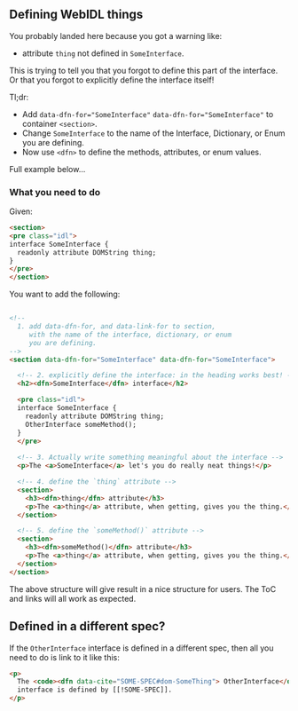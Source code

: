 ## Defining WebIDL things
You probably landed here because you got a warning like:

 * attribute `thing` not defined in `SomeInterface`.

This is trying to tell you that you forgot to define this part of the interface. Or that you forgot to explicitly define the interface itself!

Tl;dr:
  * Add `data-dfn-for="SomeInterface"` `data-dfn-for="SomeInterface"` to container `<section>`.
  * Change `SomeInterface` to the name of the Interface, Dictionary, or Enum you are defining.
  * Now use `<dfn>` to define the methods, attributes, or enum values.

Full example below...   

### What you need to do

Given: 

```HTML
<section>
<pre class="idl">
interface SomeInterface {
  readonly attribute DOMString thing;
}
</pre>
</section>
```

You want to add the following:

```HTML

<!-- 
  1. add data-dfn-for, and data-link-for to section,
     with the name of the interface, dictionary, or enum 
     you are defining. 
--> 
<section data-dfn-for="SomeInterface" data-dfn-for="SomeInterface">

  <!-- 2. explicitly define the interface: in the heading works best! -->
  <h2><dfn>SomeInterface</dfn> interface</h2>

  <pre class="idl">
  interface SomeInterface {
    readonly attribute DOMString thing;
    OtherInterface someMethod();
  }
  </pre>
   
  <!-- 3. Actually write something meaningful about the interface -->
  <p>The <a>SomeInterface</a> let's you do really neat things!</p>

  <!-- 4. define the `thing` attribute -->
  <section>
    <h3><dfn>thing</dfn> attribute</h3>
    <p>The <a>thing</a> attribute, when getting, gives you the thing.</p> 
  </section>

  <!-- 5. define the `someMethod()` attribute -->
  <section>
    <h3><dfn>someMethod()</dfn> attribute</h3>
    <p>The <a>thing</a> attribute, when getting, gives you the thing.</p> 
  </section>
</section>
```

The above structure will give result in a nice structure for users. The ToC and links will all work as expected. 

## Defined in a different spec?
If the `OtherInterface` interface is defined in a different spec, then all you need to do is link to it like this:

```HTML
<p>
  The <code><dfn data-cite="SOME-SPEC#dom-SomeThing"> OtherInterface</dfn></code>
  interface is defined by [[!SOME-SPEC]].
</p>
```